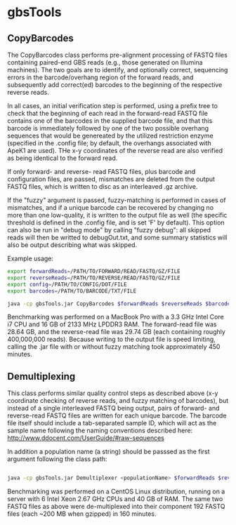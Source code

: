 # gbsTools

## CopyBarcodes

The CopyBarcodes class performs pre-alignment processing of FASTQ files containing paired-end GBS reads (e.g., those generated on Illumina machines).  The two goals are to identify, and optionally correct, sequencing errors in the barcode/overhang region of the forward reads, and subsequently add correct(ed) barcodes to the beginning of the respective reverse reads.

In all cases, an initial verification step is performed, using a prefix tree to check that the beginning of each read in the forward-read FASTQ file contains one of the barcodes in the supplied barcode file, and that this barcode is immediately followed by one of the two possible overhang sequences that would be genereated by the utilized restriction enzyme (specified in the .config file; by default, the overhangs associated with ApeK1 are used).  THe x-y coordinates of the reverse read are also verified as being identical to the forward read.

If only forward- and reverse- read FASTQ files, plus barcode and configuration files, are passed, mismatches are deleted from the output FASTQ files, which is written to disc as an interleaved .gz archive.

If the "fuzzy" argument is passed, fuzzy-matching is performed in cases of mismatches, and if a unique barcode can be recovered by changing no more than one low-quality, it is written to the output file as well (the specific threshold is defined in the .config file, and is set 'F' by default).  This option can also be run in "debug mode" by calling "fuzzy debug": all skipped reads will then be writted to debugOut.txt, and some summary statistics will also be output describing what was skipped.

Example usage:

```bash
export forwardReads=/PATH/TO/FORWARD/READ/FASTQ/GZ/FILE
export reverseReads=/PATH/TO/REVERSE/READ/FASTQ/GZ/FILE
export config=/PATH/TO/CONFIG/DOT/FILE
export barcodes=/PATH/TO/BARCODE/TXT/FILE

java -cp gbsTools.jar CopyBarcodes $forwardReads $reverseReads $barcodes $config [fuzzy|fuzzy debug]
```
Benchmarking was performed on a MacBook Pro with a 3.3 GHz Intel Core i7 CPU and 16 GB of 2133 MHz LPDDR3 RAM.  The forward-read file was 28.64 GB, and the reverse-read file was 29.74 GB (each containing roughly 400,000,000 reads).  Because writing to the output file is speed limiting, calling the .jar file with or without fuzzy matching took approximately 450 minutes.


## Demultiplexing

This class performs similar quality control steps as described above (x-y coordinate checking of reverse reads, and fuzzy matching of barcodes), but instead of a single interleaved FASTQ being output, pairs of forward- and reverse-read FASTQ files are written for each unique barcode.  The barcode file itself should include a tab-separated sample ID, which will act as the sample name following the naming conventions described here: http://www.ddocent.com/UserGuide/#raw-sequences

In addition a population name (a string) should be passsed as the first argument following the class path:

```bash

java -cp gbsTools.jar Demultiplexer <populationName> $forwardReads $reverseReads $barcodes $config [fuzzy|fuzzy debug]
```
Benchmarking was performed on a CentOS Linux distribution, running on a server with 6 Intel Xeon 2.67 GHz CPUs and 40 GB of RAM.  The same two FASTQ files as above were de-multiplexed into their component 192 FASTQ files (each ~200 MB when gzipped) in 160 minutes.


